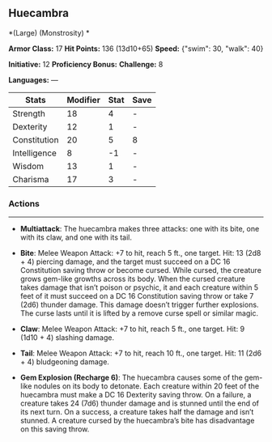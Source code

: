 ## Huecambra
*(Large) (Monstrosity) *

**Armor Class:** 17
**Hit Points:** 136 (13d10+65)
**Speed:** {"swim": 30, "walk": 40}

**Initiative:** 12
**Proficiency Bonus:**
**Challenge:** 8

**Languages:** —



| Stats | Modifier | Stat | Save
| ---- | ---- | ---- | ---- |
| Strength | 18 | 4 | - |
| Dexterity | 12 | 1 | - |
| Constitution | 20 | 5 | 8 |
| Intelligence | 8 | -1 | - |
| Wisdom | 13 | 1 | - |
| Charisma | 17 | 3 | - |

### Actions
 --- 
- **Multiattack**: The huecambra makes three attacks: one with its bite, one with its claw, and one with its tail.

- **Bite**: Melee Weapon Attack: +7 to hit, reach 5 ft., one target. Hit: 13 (2d8 + 4) piercing damage, and the target must succeed on a DC 16 Constitution saving throw or become cursed. While cursed, the creature grows gem-like growths across its body. When the cursed creature takes damage that isn’t poison or psychic, it and each creature within 5 feet of it must succeed on a DC 16 Constitution saving throw or take 7 (2d6) thunder damage. This damage doesn’t trigger further explosions. The curse lasts until it is lifted by a remove curse spell or similar magic.

- **Claw**: Melee Weapon Attack: +7 to hit, reach 5 ft., one target. Hit: 9 (1d10 + 4) slashing damage.

- **Tail**: Melee Weapon Attack: +7 to hit, reach 10 ft., one target. Hit: 11 (2d6 + 4) bludgeoning damage.

- **Gem Explosion (Recharge 6)**: The huecambra causes some of the gem-like nodules on its body to detonate. Each creature within 20 feet of the huecambra must make a DC 16 Dexterity saving throw. On a failure, a creature takes 24 (7d6) thunder damage and is stunned until the end of its next turn. On a success, a creature takes half the damage and isn’t stunned. A creature cursed by the huecambra’s bite has disadvantage on this saving throw.

